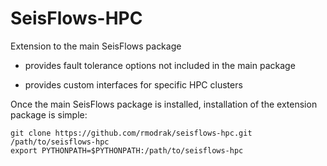 SeisFlows-HPC
=============

Extension to the main SeisFlows package

- provides fault tolerance options not included in the main package

- provides custom interfaces for specific HPC clusters

Once the main SeisFlows package is installed, installation of the extension package is simple:
```
git clone https://github.com/rmodrak/seisflows-hpc.git /path/to/seisflows-hpc
export PYTHONPATH=$PYTHONPATH:/path/to/seisflows-hpc
```
